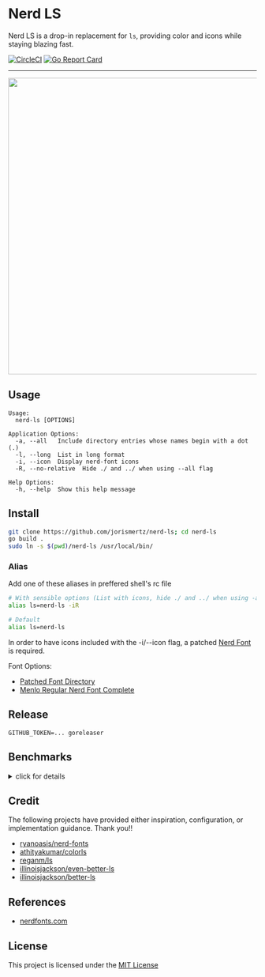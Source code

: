 # Nerd LS

Nerd LS is a drop-in replacement for `ls`, providing color and icons while
staying blazing fast.

[![CircleCI](https://circleci.com/gh/drn/nerd-ls.svg?style=svg)](https://circleci.com/gh/drn/nerd-ls)
[![Go Report Card](https://goreportcard.com/badge/github.com/drn/nerd-ls)](https://goreportcard.com/report/github.com/drn/nerd-ls)

---

<p align="center"><img src="screenshot.png" width="600"></p>

## Usage

```
Usage:
  nerd-ls [OPTIONS]

Application Options:
  -a, --all   Include directory entries whose names begin with a dot (.)
  -l, --long  List in long format
  -i, --icon  Display nerd-font icons
  -R, --no-relative  Hide ./ and ../ when using --all flag

Help Options:
  -h, --help  Show this help message
```

## Install

```sh
git clone https://github.com/jorismertz/nerd-ls; cd nerd-ls
go build .
sudo ln -s $(pwd)/nerd-ls /usr/local/bin/
```

### Alias

Add one of these aliases in preffered shell's rc file

```sh
# With sensible options (List with icons, hide ./ and ../ when using -a option)
alias ls=nerd-ls -iR

# Default
alias ls=nerd-ls
```

In order to have icons included with the -i/--icon flag, a patched
[Nerd Font](http://nerdfonts.com/)
is required.

Font Options:

- [Patched Font Directory](https://github.com/ryanoasis/nerd-fonts#patched-fonts)
- [Menlo Regular Nerd Font Complete](https://github.com/drn/dots/blob/master/fonts/Menlo%20Regular%20Nerd%20Font%20Complete.otf)

## Release

```
GITHUB_TOKEN=... goreleaser
```

## Benchmarks

<details>
<summary>click for details</summary>
<p>

ls

```
❯ hyperfine "ls" --warmup 5
Benchmark #1: ls
  Time (mean ± σ):       1.6 ms ±   0.5 ms    [User: 0.6 ms, System: 0.8 ms]
  Range (min … max):     1.0 ms …   3.3 ms    572 runs
```

[nerd-ls](https://github.com/drn/nerd-ls)

```
❯ hyperfine "nerd-ls" --warmup 5
Benchmark #1: nerd-ls
  Time (mean ± σ):       6.0 ms ±   0.7 ms    [User: 2.4 ms, System: 2.3 ms]
  Range (min … max):     5.0 ms …   8.0 ms    365 runs
```

[exa](https://github.com/ogham/exa)

```
❯ hyperfine "exa" --warmup 5
Benchmark #1: exa
  Time (mean ± σ):       8.5 ms ±   0.7 ms    [User: 4.8 ms, System: 3.0 ms]
  Range (min … max):     7.6 ms …  11.2 ms    252 runs
```

[colorls](https://github.com/athityakumar/colorls)

```
❯ hyperfine "colorls" --warmup 5
Benchmark #1: colorls
  Time (mean ± σ):     387.6 ms ±   3.4 ms    [User: 274.7 ms, System: 103.3 ms]
  Range (min … max):   381.6 ms … 391.0 ms    10 runs
```

</p>
</details>

## Credit

The following projects have provided either inspiration, configuration, or
implementation guidance. Thank you!!

- [ryanoasis/nerd-fonts](https://github.com/ryanoasis/nerd-fonts)
- [athityakumar/colorls](https://github.com/athityakumar/colorls)
- [reganm/ls](https://github.com/reganm/ls)
- [illinoisjackson/even-better-ls](https://github.com/illinoisjackson/even-better-ls)
- [illinoisjackson/better-ls](https://github.com/illinoisjackson/better-ls)

## References

- [nerdfonts.com](http://nerdfonts.com/#cheat-sheet)

## License

This project is licensed under the [MIT License](LICENSE.md)
